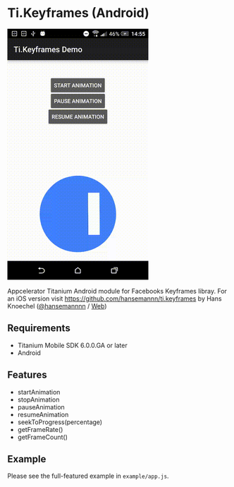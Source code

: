 # Ti.Keyframes (Android)

![gif](keyframes.gif)

Appcelerator Titanium Android module for Facebooks Keyframes libray. For an iOS version visit https://github.com/hansemannn/ti.keyframes by Hans Knoechel ([@hansemannnn](https://twitter.com/hansemannnn) / [Web](http://hans-knoechel.de))

## Requirements
- Titanium Mobile SDK 6.0.0.GA or later
- Android

## Features
- startAnimation
- stopAnimation
- pauseAnimation
- resumeAnimation
- seekToProgress(percentage)
- getFrameRate()
- getFrameCount()

## Example
Please see the full-featured example in `example/app.js`.
